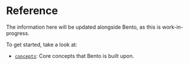 # Reference

The information here will be updated alongside Bento, as this is work-in-progress.

To get started, take a look at:

- [`concepts`](concepts.md): Core concepts that Bento is built upon.
